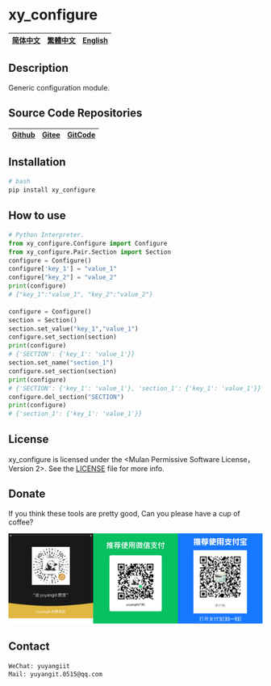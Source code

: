 # xy_configure

| [简体中文](../README.md)         | [繁體中文](./README.zh-hant.md)        |                      [English](./README.en.md)          |
| ----------- | -------------|---------------------------------------|

## Description

Generic configuration module.


## Source Code Repositories

| [Github](https://github.com/xy-base/xy_configure.git)         | [Gitee](https://gitee.com/xy-opensource/xy_configure.git)        |                      [GitCode](https://gitcode.com/xy-opensource/xy_configure.git)          |
| ----------- | -------------|---------------------------------------|


## Installation

```bash
# bash
pip install xy_configure
```

## How to use

```python
# Python Interpreter.
from xy_configure.Configure import Configure
from xy_configure.Pair.Section import Section
configure = Configure() 
configure['key_1'] = "value_1"
configure["key_2"] = "value_2"
print(configure)
# {"key_1":"value_1", "key_2":"value_2"}

configure = Configure() 
section = Section()
section.set_value("key_1","value_1")
configure.set_section(section)
print(configure)
# {'SECTION': {'key_1': 'value_1'}}
section.set_name("section_1")
configure.set_section(section)
print(configure)
# {'SECTION': {'key_1': 'value_1'}, 'section_1': {'key_1': 'value_1'}}
configure.del_section("SECTION")
print(configure)
# {'section_1': {'key_1': 'value_1'}}

```

## License
xy_configure is licensed under the <Mulan Permissive Software License，Version 2>. See the [LICENSE](../LICENSE) file for more info.

## Donate

If you think these tools are pretty good, Can you please have a cup of coffee?  

![pay-total](./pay-total.png)  


## Contact

```
WeChat: yuyangiit
Mail: yuyangit.0515@qq.com
```